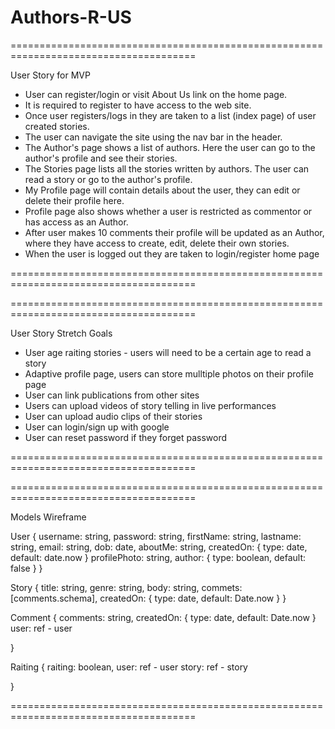 # Authors-R-US


======================================================================================

User Story for MVP

 * User can register/login or visit About Us link on the home page.
 * It is required to register to have access to the web site.
 * Once user registers/logs in they are taken to a list (index page) of user created stories.
 * The user can navigate the site using the nav bar in the header.
 * The Author's page shows a list of authors. Here the user can go to the author's profile and see their stories.
 * The Stories page lists all the stories written by authors. The user can read a story or go to the author's profile.
 * My Profile page will contain details about the user, they can edit or delete their profile here. 
 * Profile page also shows whether a user is restricted as commentor or has access as an Author.
 * After user makes 10 comments their profile will be updated as an Author, where they have access to create, edit, delete their own stories.
 * When the user is logged out they are taken to login/register home page

======================================================================================

======================================================================================

User Story Stretch Goals 

* User age raiting stories - users will need to be a certain age to read a story
* Adaptive profile page, users can store mulltiple photos on their profile page
* User can link publications from other sites 
* Users can upload videos of story telling in live performances 
* User can upload audio clips of their stories 
* User can login/sign up with google 
* User can reset password if they forget password 



======================================================================================



======================================================================================

Models Wireframe 


User {
	username: string,
	password: string,
	firstName: string, 
	lastname: string, 
	email: string, 
	dob: date,
	aboutMe: string,
	createdOn: {
		type: date,
		default: date.now
	}
	profilePhoto: string,
	author: {
	 	type: boolean,
		default: false
	}
}

Story {
	title: string,
	genre: string,
	body: string,
	commets: [comments.schema],
	createdOn: {
		type: date,
		default: Date.now
	}
}

Comment {
	comments: string,
	createdOn: {
		type: date, 
		default: Date.now
	}
	user: ref - user 
	
}

Raiting {
	raiting: boolean,
	user: ref - user
	story: ref - story
	
}

======================================================================================
